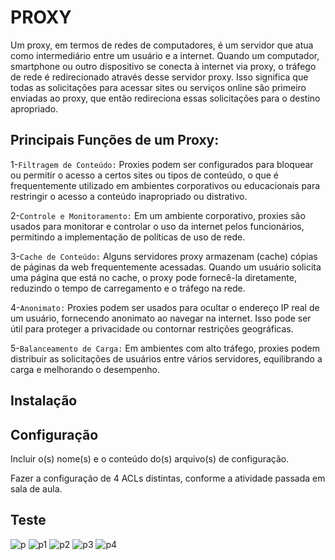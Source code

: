 # PROXY

Um proxy, em termos de redes de computadores, é um servidor que atua como intermediário entre um usuário e a internet. Quando um computador, smartphone ou outro dispositivo se conecta à internet via proxy, o tráfego de rede é redirecionado através desse servidor proxy. Isso significa que todas as solicitações para acessar sites ou serviços online são primeiro enviadas ao proxy, que então redireciona essas solicitações para o destino apropriado.

## Principais Funções de um Proxy:

1-`Filtragem de Conteúdo:` Proxies podem ser configurados para bloquear ou permitir o acesso a certos sites ou tipos de conteúdo, o que é frequentemente utilizado em ambientes corporativos ou educacionais para restringir o acesso a conteúdo inapropriado ou distrativo.

2-`Controle e Monitoramento:` Em um ambiente corporativo, proxies são usados para monitorar e controlar o uso da internet pelos funcionários, permitindo a implementação de políticas de uso de rede.

3-`Cache de Conteúdo:` Alguns servidores proxy armazenam (cache) cópias de páginas da web frequentemente acessadas. Quando um usuário solicita uma página que está no cache, o proxy pode fornecê-la diretamente, reduzindo o tempo de carregamento e o tráfego na rede.

4-`Anonimato:` Proxies podem ser usados para ocultar o endereço IP real de um usuário, fornecendo anonimato ao navegar na internet. Isso pode ser útil para proteger a privacidade ou contornar restrições geográficas.

5-`Balanceamento de Carga:` Em ambientes com alto tráfego, proxies podem distribuir as solicitações de usuários entre vários servidores, equilibrando a carga e melhorando o desempenho. 

## Instalação


## Configuração

Incluir o(s) nome(s) e o conteúdo do(s) arquivo(s) de configuração.

Fazer a configuração de 4 ACLs distintas, conforme a atividade passada em sala de aula.

## Teste
![p](https://i.ibb.co/cYHNJzC/Screenshot-2023-11-17-19-35-12.png)
![p1](https://i.ibb.co/Xbk6VhT/Screenshot-2023-11-17-19-37-25.png)
![p2](https://i.ibb.co/gdzJ77V/Screenshot-2023-11-17-19-42-34.png)
![p3](https://i.ibb.co/dQ555hC/Screenshot-2023-11-17-19-43-28.png)
![p4](https://i.ibb.co/LxG3kLS/Screenshot-2023-11-17-19-44-40.png)

